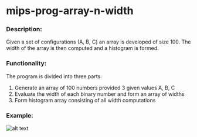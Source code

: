 # mips-prog-array-n-width

### Description:
Given a set of configurations (A, B, C) an array is developed of size 100. The width of the array is then computed and a histogram is formed. 

### Functionality:
The program is divided into three parts.
1. Generate an array of 100 numbers provided 3 given values A, B, C
2. Evaluate the width of each binary number and form an array of widths
3. Form histogram array consisting of all width computations

### Example:
![alt text](https://github.com/JimPalomo/mips-prog-array-n-width/blob/main/assets/sample-1.png)